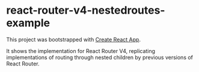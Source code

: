 # react-router-v4-nestedroutes-example

This project was bootstrapped with [Create React App](https://github.com/facebookincubator/create-react-app).

It shows the implementation for React Router V4, replicating implementations of routing through nested children by previous versions of React Router. 
